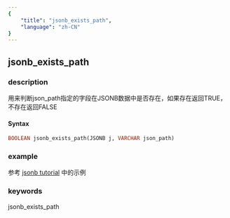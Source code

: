 ```yaml
---
{
    "title": "jsonb_exists_path",
    "language": "zh-CN"
}
---
```


<!-- 
Licensed to the Apache Software Foundation (ASF) under one
or more contributor license agreements.  See the NOTICE file
distributed with this work for additional information
regarding copyright ownership.  The ASF licenses this file
to you under the Apache License, Version 2.0 (the
"License"); you may not use this file except in compliance
with the License.  You may obtain a copy of the License at

  http://www.apache.org/licenses/LICENSE-2.0

Unless required by applicable law or agreed to in writing,
software distributed under the License is distributed on an
"AS IS" BASIS, WITHOUT WARRANTIES OR CONDITIONS OF ANY
KIND, either express or implied.  See the License for the
specific language governing permissions and limitations
under the License.
-->

## jsonb_exists_path

### description

用来判断json_path指定的字段在JSONB数据中是否存在，如果存在返回TRUE，不存在返回FALSE

#### Syntax

```sql
BOOLEAN jsonb_exists_path(JSONB j, VARCHAR json_path)
```

### example

参考 [jsonb tutorial](../../sql-reference/Data-Types/JSONB.md) 中的示例

### keywords

jsonb_exists_path

